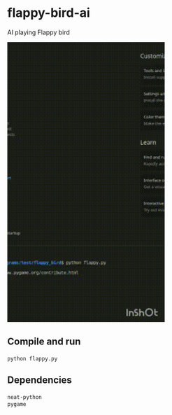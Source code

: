 # flappy-bird-ai
AI playing Flappy bird

![simulation demo](flappy_demo.gif)

## Compile and run
```
python flappy.py
```
## Dependencies
```
neat-python
pygame
```
